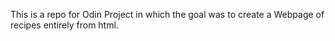This is a repo for Odin Project in which the goal was to create a Webpage of recipes entirely from html.
